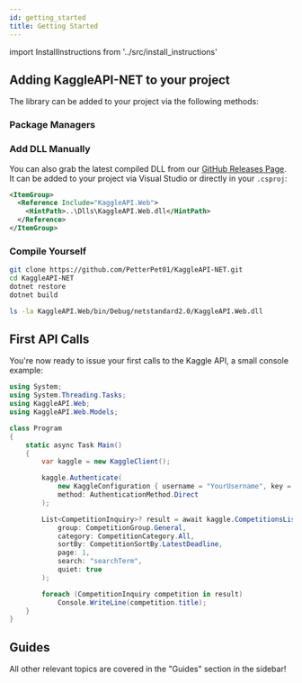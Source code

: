 ```yaml
---
id: getting_started
title: Getting Started
---
```


import InstallInstructions from '../src/install_instructions'

## Adding KaggleAPI-NET to your project

The library can be added to your project via the following methods:

### Package Managers

<InstallInstructions />

### Add DLL Manually

You can also grab the latest compiled DLL from our [GitHub Releases Page](https://github.com/petterpet01/kaggleapi-net/releases). It can be added to your project via Visual Studio or directly in your `.csproj`:

```xml
<ItemGroup>
  <Reference Include="KaggleAPI.Web">
    <HintPath>..\Dlls\KaggleAPI.Web.dll</HintPath>
  </Reference>
</ItemGroup>
```

### Compile Yourself

```sh
git clone https://github.com/PetterPet01/KaggleAPI-NET.git
cd KaggleAPI-NET
dotnet restore
dotnet build

ls -la KaggleAPI.Web/bin/Debug/netstandard2.0/KaggleAPI.Web.dll
```

## First API Calls

You're now ready to issue your first calls to the Kaggle API, a small console example:

```csharp
using System;
using System.Threading.Tasks;
using KaggleAPI.Web;
using KaggleAPI.Web.Models;

class Program
{
    static async Task Main()
    {
        var kaggle = new KaggleClient();

        kaggle.Authenticate(
            new KaggleConfiguration { username = "YourUsername", key = "YourKey" },
            method: AuthenticationMethod.Direct
        );

        List<CompetitionInquiry>? result = await kaggle.CompetitionsList(
            group: CompetitionGroup.General,
            category: CompetitionCategory.All,
            sortBy: CompetitionSortBy.LatestDeadline,
            page: 1,
            search: "searchTerm",
            quiet: true
        );

        foreach (CompetitionInquiry competition in result)
            Console.WriteLine(competition.title);
    }
}
```

## Guides

All other relevant topics are covered in the "Guides" section in the sidebar!
